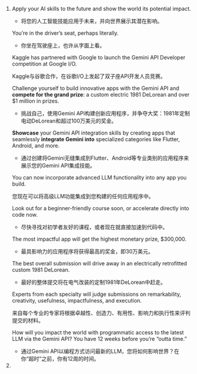 1. Apply your AI skills to the future and show the world its potential impact.

   * 将您的人工智能技能应用于未来，并向世界展示其潜在影响。

   You’re in the driver’s seat, perhaps literally.

   * 你坐在驾驶座上，也许从字面上看。

    Kaggle has partnered with Google to launch the Gemini API Developer competition at Google I/O. 

   Kaggle与谷歌合作，在谷歌I/O上发起了双子座API开发人员竞赛。

   Challenge yourself to build innovative apps with the Gemini API and **compete for the grand prize**: a custom electric 1981 DeLorean and over $1 million in prizes.

   * 挑战自己，使用Gemini API构建创新应用程序，并争夺大奖：1981年定制电动DeLorean和超过100万美元的奖金。

    **Showcase** your Gemini API integration skills by creating apps that seamlessly **integrate Gemini into** specialized categories like Flutter, Android, and more.

   * 通过创建将Gemini无缝集成到Flutter、Android等专业类别的应用程序来展示您的Gemini API集成技能。

   You can now incorporate advanced LLM functionality into any app you build. 

   您现在可以将高级LLM功能集成到您构建的任何应用程序中。

   Look out for a beginner-friendly course soon, or accelerate directly into code now. 

   * 尽快寻找对初学者友好的课程，或者现在就直接加速到代码中。

   The most impactful app will get the highest monetary prize, $300,000. 

   * 最具影响力的应用程序将获得最高的奖金，即30万美元。

   The best overall submission will drive away in an electrically retrofitted custom 1981 DeLorean.

   * 最好的整体提交将在电气改装的定制1981年DeLorean中赶走。

   Experts from each specialty will judge submissions on remarkability, creativity, usefulness, impactfulness, and execution.

   来自每个专业的专家将根据卓越性、创造力、有用性、影响力和执行性来评判提交的材料。

   How will you impact the world with programmatic access to the latest LLM via the Gemini API? You have 12 weeks before you’re “outta time.”

   * 通过Gemini API以编程方式访问最新的LLM，您将如何影响世界？在你“超时”之前，你有12周的时间。

2. 